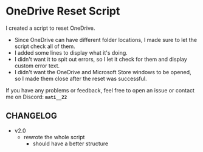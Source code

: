# OneDrive Reset Script
I created a script to reset OneDrive.
- Since OneDrive can have different folder locations, I made sure to let the script check all of them.
- I added some lines to display what it's doing.
- I didn't want it to spit out errors, so I let it check for them and display custom error text.
- I didn't want the OneDrive and Microsoft Store windows to be opened, so I made them close after the reset was successful.

If you have any problems or feedback, feel free to open an issue or contact me on Discord: **`mati__22`**

CHANGELOG
---
- v2.0
  - rewrote the whole script
    - should have a better structure

